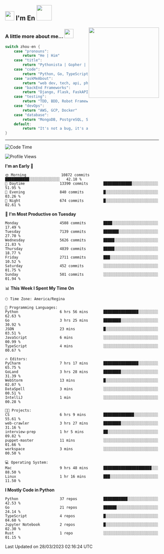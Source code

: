 <h2><img src="https://emojis.slackmojis.com/emojis/images/1531849430/4246/blob-sunglasses.gif?1531849430" width="30"/> I'm En <img src="https://media.giphy.com/media/12oufCB0MyZ1Go/giphy.gif" width="50"></h2>
<img align='right' src="https://media.giphy.com/media/M9gbBd9nbDrOTu1Mqx/giphy.gif" width="230">


### A little more about me... <img src="https://media.giphy.com/media/WUlplcMpOCEmTGBtBW/giphy.gif" width="30">  
<!--
```javascript
const zhou-en = {
    pronouns: "He" | "Him",
    title: "Pythonista" | "Gopher" | "Rustacean",
    code: ["Python", "Go", "Rust", "TypeScript"],
    askMeAbout: ["web dev", "tech", "app dev", "photography"],
    technologies: {
        backEnd: {
            python: ["Django", "Flask", "FaskAPI"],
            go: []
        },
        scraping: ["selenium", "scrapy", "spider"],
        testing: ["Robot Framework"],
        devOps: ["AWS", "Docker", "GCP", "Nginx"],
        databases: ["mongo", "postgresql", "sqlite"],
        misc: ["Firebase", "Heroku"]
    },
    architecture: ["Event Driven Architecture", "Microservices"],
    currentFocus: ["Temporal", "Rust"],
    funFact: "It's not a bug, it's a feature!"
};
```
  -->

```go
switch zhou-en {
    case "pronouns":
        return "He | Him"
    case "title":
        return "Pythonista | Gopher | Rustacean"
    case "code":
        return "Python, Go, TypeScript, Rust"
    case "askMeAbout":
        return "web dev, tech, api, photography, basketball"
    case "backEnd Frameworks":
        return "Django, Flask, FaskAPI, Temporal"
    case "testing":
        return "TDD, BDD, Robot Framework, pytest"
    case "devOps":
        return "AWS, GCP, Docker"
    case "database":
        return "MongoDB, PostgreSQL, Sqlit"
    default:
        return "It's not a bug, it's a feature!"
}
```




---
<!--START_SECTION:waka-->
![Code Time](http://img.shields.io/badge/Code%20Time-553%20hrs%2040%20mins-blue)

![Profile Views](http://img.shields.io/badge/Profile%20Views-0-blue)

**I'm an Early 🐤** 

```text
🌞 Morning                10872 commits       ███████████░░░░░░░░░░░░░░   42.18 % 
🌆 Daytime                13390 commits       █████████████░░░░░░░░░░░░   51.95 % 
🌃 Evening                840 commits         █░░░░░░░░░░░░░░░░░░░░░░░░   03.26 % 
🌙 Night                  674 commits         █░░░░░░░░░░░░░░░░░░░░░░░░   02.61 % 
```
📅 **I'm Most Productive on Tuesday** 

```text
Monday                   4508 commits        ████░░░░░░░░░░░░░░░░░░░░░   17.49 % 
Tuesday                  7139 commits        ███████░░░░░░░░░░░░░░░░░░   27.70 % 
Wednesday                5626 commits        █████░░░░░░░░░░░░░░░░░░░░   21.83 % 
Thursday                 4839 commits        █████░░░░░░░░░░░░░░░░░░░░   18.77 % 
Friday                   2711 commits        ███░░░░░░░░░░░░░░░░░░░░░░   10.52 % 
Saturday                 452 commits         ░░░░░░░░░░░░░░░░░░░░░░░░░   01.75 % 
Sunday                   501 commits         ░░░░░░░░░░░░░░░░░░░░░░░░░   01.94 % 
```


📊 **This Week I Spent My Time On** 

```text
🕑︎ Time Zone: America/Regina

💬 Programming Languages: 
Python                   6 hrs 56 mins       ████████████████░░░░░░░░░   62.63 % 
Go                       3 hrs 25 mins       ████████░░░░░░░░░░░░░░░░░   30.92 % 
JSON                     23 mins             █░░░░░░░░░░░░░░░░░░░░░░░░   03.51 % 
JavaScript               6 mins              ░░░░░░░░░░░░░░░░░░░░░░░░░   00.99 % 
TypeScript               4 mins              ░░░░░░░░░░░░░░░░░░░░░░░░░   00.67 % 

🔥 Editors: 
PyCharm                  7 hrs 17 mins       ████████████████░░░░░░░░░   65.75 % 
GoLand                   3 hrs 28 mins       ████████░░░░░░░░░░░░░░░░░   31.39 % 
WebStorm                 13 mins             █░░░░░░░░░░░░░░░░░░░░░░░░   02.07 % 
DataSpell                3 mins              ░░░░░░░░░░░░░░░░░░░░░░░░░   00.51 % 
IntelliJ                 1 min               ░░░░░░░░░░░░░░░░░░░░░░░░░   00.28 % 

🐱‍💻 Projects: 
CS                       6 hrs 9 mins        ██████████████░░░░░░░░░░░   55.61 % 
web-crawler              3 hrs 27 mins       ████████░░░░░░░░░░░░░░░░░   31.16 % 
interview-prep           1 hr 5 mins         ██░░░░░░░░░░░░░░░░░░░░░░░   09.82 % 
puppet-master            11 mins             ░░░░░░░░░░░░░░░░░░░░░░░░░   01.66 % 
workspace                3 mins              ░░░░░░░░░░░░░░░░░░░░░░░░░   00.50 % 

💻 Operating System: 
Mac                      9 hrs 48 mins       ██████████████████████░░░   88.50 % 
Linux                    1 hr 16 mins        ███░░░░░░░░░░░░░░░░░░░░░░   11.50 % 
```

**I Mostly Code in Python** 

```text
Python                   37 repos            ███████████░░░░░░░░░░░░░░   42.53 % 
Go                       21 repos            ██████░░░░░░░░░░░░░░░░░░░   24.14 % 
TypeScript               4 repos             █░░░░░░░░░░░░░░░░░░░░░░░░   04.60 % 
Jupyter Notebook         2 repos             █░░░░░░░░░░░░░░░░░░░░░░░░   02.30 % 
Rust                     1 repo              ░░░░░░░░░░░░░░░░░░░░░░░░░   01.15 % 
```




 Last Updated on 28/03/2023 02:16:24 UTC
<!--END_SECTION:waka-->
